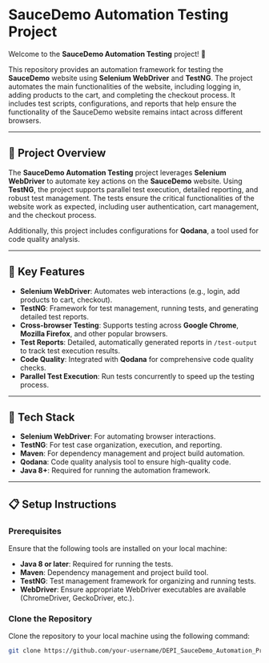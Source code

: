 # SauceDemo Automation Testing Project

Welcome to the **SauceDemo Automation Testing** project! 🎉

This repository provides an automation framework for testing the **SauceDemo** website using **Selenium WebDriver** and **TestNG**. The project automates the main functionalities of the website, including logging in, adding products to the cart, and completing the checkout process. It includes test scripts, configurations, and reports that help ensure the functionality of the SauceDemo website remains intact across different browsers.

---

## 📝 Project Overview

The **SauceDemo Automation Testing** project leverages **Selenium WebDriver** to automate key actions on the **SauceDemo** website. Using **TestNG**, the project supports parallel test execution, detailed reporting, and robust test management. The tests ensure the critical functionalities of the website work as expected, including user authentication, cart management, and the checkout process.

Additionally, this project includes configurations for **Qodana**, a tool used for code quality analysis.

---

## 🚀 Key Features

- **Selenium WebDriver**: Automates web interactions (e.g., login, add products to cart, checkout).
- **TestNG**: Framework for test management, running tests, and generating detailed test reports.
- **Cross-browser Testing**: Supports testing across **Google Chrome**, **Mozilla Firefox**, and other popular browsers.
- **Test Reports**: Detailed, automatically generated reports in `/test-output` to track test execution results.
- **Code Quality**: Integrated with **Qodana** for comprehensive code quality checks.
- **Parallel Test Execution**: Run tests concurrently to speed up the testing process.

---

## 🧰 Tech Stack

- **Selenium WebDriver**: For automating browser interactions.
- **TestNG**: For test case organization, execution, and reporting.
- **Maven**: For dependency management and project build automation.
- **Qodana**: Code quality analysis tool to ensure high-quality code.
- **Java 8+**: Required for running the automation framework.

---

## 📋 Setup Instructions

### Prerequisites

Ensure that the following tools are installed on your local machine:

- **Java 8 or later**: Required for running the tests.
- **Maven**: Dependency management and project build tool.
- **TestNG**: Test management framework for organizing and running tests.
- **WebDriver**: Ensure appropriate WebDriver executables are available (ChromeDriver, GeckoDriver, etc.).

### Clone the Repository

Clone the repository to your local machine using the following command:

```bash
git clone https://github.com/your-username/DEPI_SauceDemo_Automation_Project-master.git
